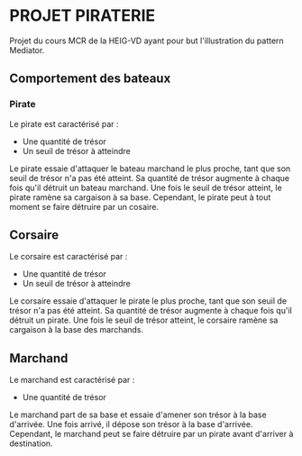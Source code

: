 # PROJET PIRATERIE

Projet du cours MCR de la HEIG-VD ayant pour but l'illustration du pattern Mediator.

## Comportement des bateaux
### Pirate
Le pirate est caractérisé par :

- Une quantité de trésor
- Un seuil de trésor à atteindre

Le pirate essaie d'attaquer le bateau marchand le plus proche, tant que son seuil de trésor n'a pas été atteint. Sa quantité de trésor augmente à chaque fois qu'il détruit un bateau marchand.
Une fois le seuil de trésor atteint, le pirate ramène sa cargaison à sa base.
Cependant, le pirate peut à tout moment se faire détruire par un cosaire.

## Corsaire
Le corsaire est caractérisé par :

- Une quantité de trésor
- Un seuil de trésor à atteindre

Le corsaire essaie d'attaquer le pirate le plus proche, tant que son seuil de trésor n'a pas été atteint. Sa quantité de trésor augmente à chaque fois qu'il détruit un pirate.
Une fois le seuil de trésor atteint, le corsaire ramène sa cargaison à la base des marchands.

## Marchand
Le marchand est caractérisé par :

- Une quantité de trésor

Le marchand part de sa base et essaie d'amener son trésor à la base d'arrivée. Une fois arrivé, il dépose son trésor à la base d'arrivée.
Cependant, le marchand peut se faire détruire par un pirate avant d'arriver à destination.